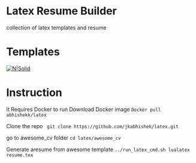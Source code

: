 # Latex Resume Builder
collection of latex templates and resume

# Templates
[![N|Solid](https://raw.githubusercontent.com/jkabhishek/latex/master/images/awesome.png)](https://github.com/jkabhishek/latex)

# Instruction
It Requires Docker to run
Download Docker image
`Docker pull abhishekk/latex`

Clone the repo
` git clone https://github.com/jkabhishek/latex.git`

go to awesome_cv folder
`cd latex/awesome_cv`

Generate aresume from awesome template
`../run_latex_cmd.sh lualatex resume.tex`

